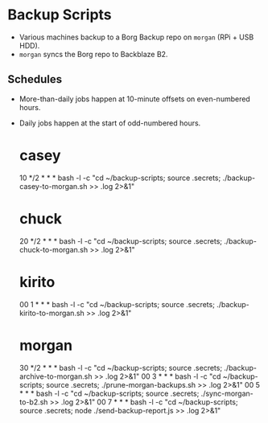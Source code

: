 # Backup Scripts

* Various machines backup to a Borg Backup repo on `morgan` (RPi + USB HDD).
* `morgan` syncs the Borg repo to Backblaze B2.

## Schedules

* More-than-daily jobs happen at 10-minute offsets on even-numbered hours.
* Daily jobs happen at the start of odd-numbered hours.

    # casey
    10 */2 * * * bash -l -c "cd ~/backup-scripts; source .secrets; ./backup-casey-to-morgan.sh >> .log 2>&1"

    # chuck
    20 */2 * * *  bash -l -c "cd ~/backup-scripts; source .secrets; ./backup-chuck-to-morgan.sh >> .log 2>&1"

    # kirito
    00 1 * * *  bash -l -c "cd ~/backup-scripts; source .secrets; ./backup-kirito-to-morgan.sh >> .log 2>&1"

    # morgan
    30 */2 * * * bash -l -c "cd ~/backup-scripts; source .secrets; ./backup-archive-to-morgan.sh >> .log 2>&1"
    00 3 * * * bash -l -c "cd ~/backup-scripts; source .secrets; ./prune-morgan-backups.sh >> .log 2>&1"
    00 5 * * * bash -l -c "cd ~/backup-scripts; source .secrets; ./sync-morgan-to-b2.sh >> .log 2>&1"
    00 7 * * * bash -l -c "cd ~/backup-scripts; source .secrets; node ./send-backup-report.js >> .log 2>&1"
